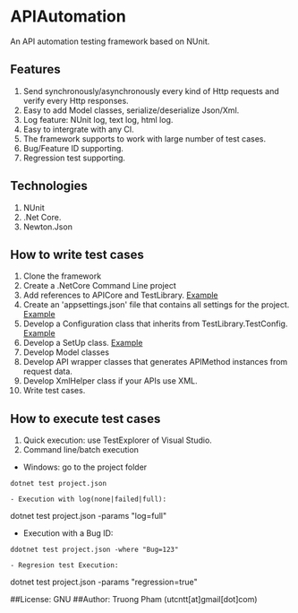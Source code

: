 # APIAutomation
An API automation testing framework based on NUnit.

## Features
1. Send synchronously/asynchronously every kind of  Http requests and verify every Http responses.
2. Easy to add Model classes, serialize/deserialize Json/Xml.
3. Log feature: NUnit log, text log, html log.
4. Easy to intergrate with any CI.
5. The framework supports to work with large number of test cases.
6. Bug/Feature ID supporting.
7. Regression test supporting.

## Technologies
1. NUnit
2. .Net Core.
3. Newton.Json

## How to write test cases
1. Clone the framework
2. Create a .NetCore Command Line project 
3. Add references to APICore and TestLibrary. [Example](https://github.com/utcntt/APIAutomation/blob/master/test/QnAMaker.Test/project.json)
4. Create an 'appsettings.json' file that contains all settings for the project. [Example](https://github.com/utcntt/APIAutomation/blob/master/test/QnAMaker.Test/appsettings.json)
5. Develop a Configuration class that inherits from TestLibrary.TestConfig. [Example](https://github.com/utcntt/APIAutomation/blob/master/test/QnAMaker.Test/QnAMarkerConfiguration.cs)
6. Develop a SetUp class. [Example](https://github.com/utcntt/APIAutomation/blob/master/test/QnAMaker.Test/SetUp.cs) 
7. Develop Model classes
8. Develop API wrapper classes that generates APIMethod instances from request data.
9. Develop XmlHelper class if your APIs use XML.
10. Write test cases.

## How to execute test cases
1. Quick execution: use TestExplorer of Visual Studio.
2. Command line/batch execution
- Windows: go to the project folder 
```
dotnet test project.json

- Execution with log(none|failed|full):
```
dotnet test project.json -params "log=full"

- Execution with a Bug ID:
```
ddotnet test project.json -where "Bug=123"

- Regresion test Execution:
```
dotnet test project.json -params "regression=true"

##License: GNU
##Author: Truong Pham (utcntt[at]gmail[dot]com)
